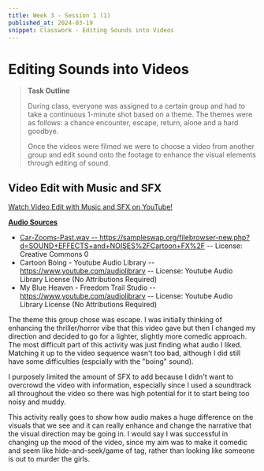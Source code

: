 ```yaml
---
title: Week 3 - Session 1 (1)
published_at: 2024-03-19
snippet: Classwork - Editing Sounds into Videos
---
```

# Editing Sounds into Videos

> **Task Outline**
> 
   > During class, everyone was assigned to a certain group and had to take a continuous 1-minute shot based on a theme. The themes were as follows: a chance encounter, escape, return, alone and a hard goodbye.
   > 
   > Once the videos were filmed we were to choose a video from another group and edit sound onto the footage to enhance the visual elements through editing of sound.
## Video Edit with Music and SFX
<p><a href=https://youtu.be/iafWxaoYvQs> Watch Video Edit with Music and SFX on YouTube!</p>

**Audio Sources**
- Car-Zooms-Past.wav -- https://sampleswap.org/filebrowser-new.php?d=SOUND+EFFECTS+and+NOISES%2FCartoon+FX%2F -- License: Creative Commons 0
- Cartoon Boing - Youtube Audio Library -- https://www.youtube.com/audiolibrary -- License: Youtube Audio Library License (No Attributions Required)
- My Blue Heaven - Freedom Trail Studio -- https://www.youtube.com/audiolibrary -- License: Youtube Audio Library License (No Attributions Required)

The theme this group chose was escape. I was initially thinking of enhancing the thriller/horror vibe that this video gave but then I changed my direction and decided to go for a lighter, slightly more comedic approach. The most difficult part of this activity was just finding what audio I liked. Matching it up to the video sequence wasn't too bad, although I did still have some difficulties (espcially with the "boing" sound).

I purposely limited the amount of SFX to add because I didn't want to overcrowd the video with information, especially since I used a soundtrack all throughout the video so there was high potential for it to start being too noisy and muddy.

This activity really goes to show how audio makes a huge difference on the visuals that we see and it can really enhance and change the narrative that the visual direction may be going in. I would say I was successful in changing up the mood of the video, since my aim was to make it comedic and seem like hide-and-seek/game of tag, rather than looking like someone is out to murder the girls.